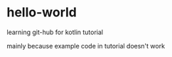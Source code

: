 # hello-world
learning git-hub  for kotlin tutorial

mainly because example code in tutorial doesn't work 
